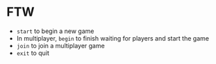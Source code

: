 # FTW

+ `start` to begin a new game
+ In multiplayer, `begin` to finish waiting for players and start the game
+ `join` to join a multiplayer game
+ `exit` to quit
